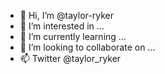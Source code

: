 - 👋 Hi, I’m @taylor-ryker
- 👀 I’m interested in ...
- 🌱 I’m currently learning ...
- 💞️ I’m looking to collaborate on ...
- 📫 Twitter @taylor_ryker 

<!---
taylor-ryker/taylor-ryker is a ✨ special ✨ repository because its `README.md` (this file) appears on your GitHub profile.
You can click the Preview link to take a look at your changes.
--->
